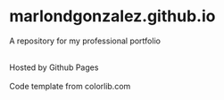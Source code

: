 # marlondgonzalez.github.io


<p>A repository for my professional portfolio</p>
<br>Hosted by Github Pages</br>
<br>Code template from colorlib.com</br>
